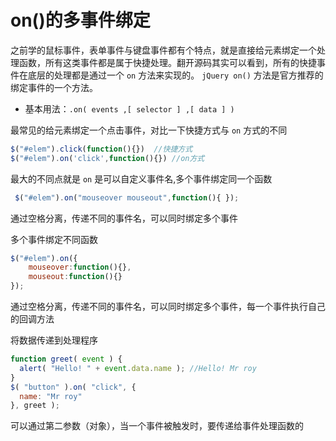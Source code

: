# on()的多事件绑定 

之前学的鼠标事件，表单事件与键盘事件都有个特点，就是直接给元素绑定一个处理函数，所有这类事件都是属于快捷处理。翻开源码其实可以看到，所有的快捷事件在底层的处理都是通过一个 `on` 方法来实现的。 `jQuery on()` 方法是官方推荐的绑定事件的一个方法。

* 基本用法：`.on( events ,[ selector ] ,[ data ] )`

最常见的给元素绑定一个点击事件，对比一下快捷方式与 `on` 方式的不同

```js
$("#elem").click(function(){})  //快捷方式
$("#elem").on('click',function(){}) //on方式
```

最大的不同点就是 `on` 是可以自定义事件名,多个事件绑定同一个函数

```js
 $("#elem").on("mouseover mouseout",function(){ });
```

通过空格分离，传递不同的事件名，可以同时绑定多个事件

多个事件绑定不同函数

```js
$("#elem").on({
    mouseover:function(){},  
    mouseout:function(){}
});
```

通过空格分离，传递不同的事件名，可以同时绑定多个事件，每一个事件执行自己的回调方法

将数据传递到处理程序

```js
function greet( event ) {
  alert( "Hello! " + event.data.name ); //Hello! Mr roy
}
$( "button" ).on( "click", {
  name: "Mr roy"
}, greet );
```

可以通过第二参数（对象），当一个事件被触发时，要传递给事件处理函数的
